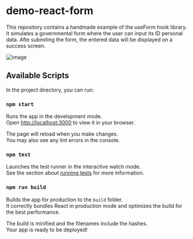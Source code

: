 # demo-react-form

This repository contains a handmade example of the useForm hook library.
It simulates a governmental form where the user can input its ID personal data.
Afte submiting the form, the entered data will be displayed on a success screen.

![image](https://user-images.githubusercontent.com/11999163/220637410-28b1b0bc-ba6d-48b5-a182-8dd8955106d4.png)

## Available Scripts

In the project directory, you can run:

### `npm start`

Runs the app in the development mode.\
Open [http://localhost:3000](http://localhost:3000) to view it in your browser.

The page will reload when you make changes.\
You may also see any lint errors in the console.

### `npm test`

Launches the test runner in the interactive watch mode.\
See the section about [running tests](https://facebook.github.io/create-react-app/docs/running-tests) for more information.

### `npm run build`

Builds the app for production to the `build` folder.\
It correctly bundles React in production mode and optimizes the build for the best performance.

The build is minified and the filenames include the hashes.\
Your app is ready to be deployed!

